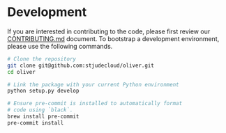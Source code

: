 # Development

If you are interested in contributing to the code, please first review
our [CONTRIBUTING.md](../CONTRIBUTING.md) document. To bootstrap a 
development environment, please use the following commands.

```bash
# Clone the repository
git clone git@github.com:stjudecloud/oliver.git
cd oliver

# Link the package with your current Python environment
python setup.py develop

# Ensure pre-commit is installed to automatically format
# code using `black`.
brew install pre-commit
pre-commit install
```